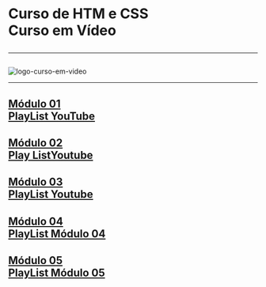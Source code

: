 # Curso de HTM e CSS <br> Curso em Vídeo <hr>
![logo-curso-em-video](https://avatars.githubusercontent.com/u/8683385?s=200&v=4) <hr>
## [Módulo 01](https://humbertoeliasoares01.github.io/Modulo-01/index.html) <br> [PlayList YouTube](https://www.youtube.com/playlist?list=PLHz_AreHm4dkZ9-atkcmcBaMZdmLHft8n)
## [Módulo 02](https://humbertoeliasoares01.github.io/Modulo-02/index.html) <br> [Play ListYoutube](https://www.youtube.com/playlist?list=PLHz_AreHm4dlUpEXkY1AyVLQGcpSgVF8s)
## [Módulo 03](https://humbertoeliasoares01.github.io/Modulo-03/index.html) <br> [PlayList Youtube](https://www.youtube.com/playlist?list=PLHz_AreHm4dmcAviDwiGgHbeEJToxbOpZ)
## [Módulo 04](https://humbertoeliasoares01.github.io/Modulo-04/index.html) <br> [PlayList Módulo 04](https://www.youtube.com/playlist?list=PLHz_AreHm4dkcVCk2Bn_fdVQ81Fkrh6WT)

## [Módulo 05](https://humbertoeliasoares01.github.io/Modulo-05/index.html) <br> [PlayList Módulo 05](https://www.youtube.com/playlist?list=PLHz_AreHm4dn1bAtIJWFrugl5z2Ej_52d)
